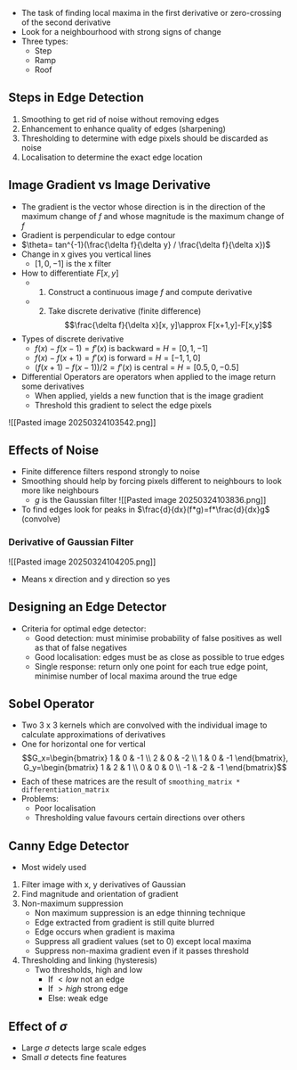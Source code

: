- The task of finding local maxima in the first derivative or zero-crossing of the second derivative
- Look for a neighbourhood with strong signs of change
- Three types:
	- Step
	- Ramp
	- Roof
## Steps in Edge Detection
1. Smoothing to get rid of noise without removing edges
2. Enhancement to enhance quality of edges (sharpening)
3. Thresholding to determine with edge pixels should be discarded as noise
4. Localisation to determine the exact edge location
## Image Gradient vs Image Derivative
- The gradient is the vector whose direction is in the direction of the maximum change of $f$ and whose magnitude is the maximum change of $f$
- Gradient is perpendicular to edge contour
- $\theta= tan^{-1}(\frac{\delta f}{\delta y} / \frac{\delta f}{\delta x})$
- Change in x gives you vertical lines
	- $[1, 0, -1]$ is the x filter
- How to differentiate $F[x,y]$
	- 1. Construct a continuous image $f$ and compute derivative
	- 2. Take discrete derivative (finite difference)
	$$\frac{\delta f}{\delta x}[x, y]\approx F[x+1,y]-F[x,y]$$
- Types of discrete derivative
	- $f(x)-f(x-1)=f'(x)$ is backward = $H=[0, 1, -1]$
	- $f(x)-f(x+1)=f'(x)$ is forward = $H=[-1, 1, 0]$
	- $(f(x+1)-f(x-1))/2=f'(x)$ is central = $H=[0.5, 0, -0.5]$
- Differential Operators are operators when applied to the image return some derivatives
	- When applied, yields a new function that is the image gradient
	- Threshold this gradient to select the edge pixels

![[Pasted image 20250324103542.png]]
## Effects of Noise
- Finite difference filters respond strongly to noise
- Smoothing should help by forcing pixels different to neighbours to look more like neighbours
	- $g$ is the Gaussian filter
![[Pasted image 20250324103836.png]]
- To find edges look for peaks in $\frac{d}{dx}(f*g)=f*\frac{d}{dx}g$ (convolve)
### Derivative of Gaussian Filter
![[Pasted image 20250324104205.png]]
- Means x direction and y direction so yes
## Designing an Edge Detector
- Criteria for optimal edge detector:
	- Good detection: must minimise probability of false positives as well as that of false negatives
	- Good localisation: edges must be as close as possible to true edges
	- Single response: return only one point for each true edge point, minimise number of local maxima around the true edge
## Sobel Operator
- Two 3 x 3 kernels which are convolved with the individual image to calculate approximations of derivatives
- One for horizontal one for vertical
$$G_x=\begin{bmatrix} 1 & 0 & -1 \\ 2 & 0 & -2 \\ 1 & 0 & -1 \end{bmatrix}, G_y=\begin{bmatrix} 1 & 2 & 1 \\ 0 & 0 & 0 \\ -1 & -2 & -1 \end{bmatrix}$$
- Each of these matrices are the result of `smoothing_matrix * differentiation_matrix`
- Problems:
	- Poor localisation
	- Thresholding value favours certain directions over others
## Canny Edge Detector
- Most widely used 
1. Filter image with x, y derivatives of Gaussian
2. Find magnitude and orientation of gradient
3. Non-maximum suppression
	- Non maximum suppression is an edge thinning technique
	- Edge extracted from gradient is still quite blurred
	- Edge occurs when gradient is maxima
	- Suppress all gradient values (set to 0) except local maxima
	- Suppress non-maxima gradient even if it passes threshold
4. Thresholding and linking (hysteresis)
	- Two thresholds, high and low
		- If $<low$ not an edge
		- If $>high$ strong edge
		- Else: weak edge 
## Effect of $\sigma$ 
- Large $\sigma$ detects large scale edges
- Small $\sigma$ detects fine features